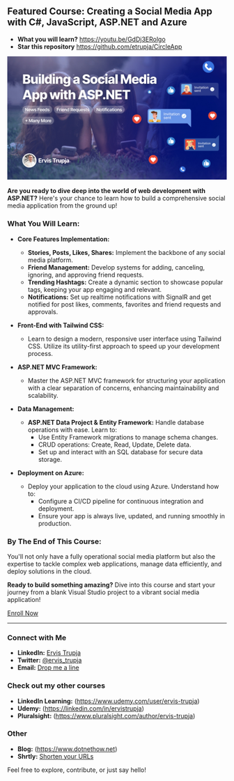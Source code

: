 ## Featured Course: **Creating a Social Media App with C#, JavaScript, ASP.NET and Azure**

- **What you will learn?**  https://youtu.be/GdDj3ERolgo
- **Star this repository** https://github.com/etrupja/CircleApp

[![Course Image](github-dnh-course.jpg)](https://shrtly.net/dnh)

**Are you ready to dive deep into the world of web development with ASP.NET?** Here's your chance to learn how to build a comprehensive social media application from the ground up!

### What You Will Learn:

- **Core Features Implementation:**
  - **Stories, Posts, Likes, Shares:** Implement the backbone of any social media platform.
  - **Friend Management:** Develop systems for adding, canceling, ignoring, and approving friend requests.
  - **Trending Hashtags:** Create a dynamic section to showcase popular tags, keeping your app engaging and relevant.
  - **Notifications:** Set up realtime notifications with SignalR and get notified for post likes, comments, favorites and friend requests and approvals.

- **Front-End with Tailwind CSS:**
  - Learn to design a modern, responsive user interface using Tailwind CSS. Utilize its utility-first approach to speed up your development process.

- **ASP.NET MVC Framework:**
  - Master the ASP.NET MVC framework for structuring your application with a clear separation of concerns, enhancing maintainability and scalability.

- **Data Management:**
  - **ASP.NET Data Project & Entity Framework:** Handle database operations with ease. Learn to:
    - Use Entity Framework migrations to manage schema changes.
    - CRUD operations: Create, Read, Update, Delete data.
    - Set up and interact with an SQL database for secure data storage.

- **Deployment on Azure:**
  - Deploy your application to the cloud using Azure. Understand how to:
    - Configure a CI/CD pipeline for continuous integration and deployment.
    - Ensure your app is always live, updated, and running smoothly in production.

### By The End of This Course:

You'll not only have a fully operational social media platform but also the expertise to tackle complex web applications, manage data efficiently, and deploy solutions in the cloud.

**Ready to build something amazing?** Dive into this course and start your journey from a blank Visual Studio project to a vibrant social media application!

[Enroll Now](#) 

---

### Connect with Me

- **LinkedIn:** [Ervis Trupja](https://al.linkedin.com/in/ervistrupja)
- **Twitter:** [@ervis_trupja](https://x.com/ervis_trupja)
- **Email:** [Drop me a line](mailto:ervistrupja@outlook.com)

### Check out my other courses

- **LinkedIn Learning:** (https://www.udemy.com/user/ervis-trupja)
- **Udemy:** (https://linkedin.com/in/ervistrupja)
- **Pluralsight:** (https://www.pluralsight.com/author/ervis-trupja)

### Other

- **Blog:** (https://www.dotnethow.net)
- **Shrtly:** [Shorten your URLs](https://shrtly.net)

Feel free to explore, contribute, or just say hello!
